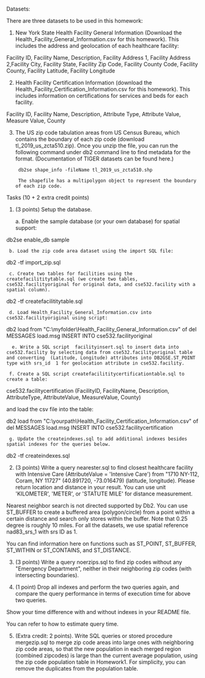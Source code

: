 Datasets: 

There are three datasets to be used in this homework:

1. New York State Health Facility General Information (Download the Health_Facility_General_Information.csv for this homework). This includes the address and geolocation of each healthcare facility: 

Facility ID, Facility Name, Description, Facility Address 1, Facility Address 2,Facility City, Facility State, Facility Zip Code, Facility County Code, Facility County, Facility Latitude, Facility Longitude


2. Health Facility Certification Information (download the Health_Facility_Certification_Information.csv for this homework). This includes information on certifications for services and beds for each facility. 

Facility ID, Facility Name, Description, Attribute Type, Attribute Value, Measure Value, County


3. The US zip code tabulation areas from US Census Bureau, which contains the boundary of each zip code (download  tl_2019_us_zcta510.zip).  Once you unzip the file, you can run the following command under db2 command line to find metadata for the format. (Documentation of TIGER datasets can be found here.)

        db2se shape_info -fileName tl_2019_us_zcta510.shp

        The shapefile has a multipolygon object to represent the boundary of each zip code. 

Tasks (10 + 2 extra credit points)

1. (3 points) Setup the database. 

	 a. Enable the sample database (or your own database) for spatial support: 

db2se enable_db sample


     b. Load the zip code area dataset using the import SQL file: 

db2 -tf import_zip.sql


     c. Create two tables for facilities using the  createfacilititytable.sql (we create two tables, cse532.facilityoriginal for original data, and cse532.facility with a spatial column).  


db2 -tf createfacilititytable.sql

     d. Load Health_Facility_General_Information.csv into cse532.facilityoriginal using script:

db2 load from "C:\myfolder\Health_Facility_General_Information.csv" of del MESSAGES load.msg INSERT INTO cse532.facilityoriginal

      e. Write a SQL script  facilityinsert.sql to insert data into cse532.facility by selecting data from cse532.facilityoriginal table and converting  (Latitude, Longitude) attributes into DB2GSE.ST_POINT type with srs_id  1 for geolocation attribute in cse532.facility.

     f. Create a SQL script createfacilititycertificationtable.sql to create a table:

cse532.facilitycertification (FacilityID, FacilityName, Description, AttributeType, AttributeValue, MeasureValue, County)

and load the csv file into the table:

db2 load from "C:\yourpath\Health_Facility_Certification_Information.csv" of del MESSAGES load.msg INSERT INTO cse532.facilitycertification

     g. Update the createindexes.sql to add additional indexes besides spatial indexes for the queries below. 

db2 -tf createindexes.sql

2. (3 points) Write a query nearester.sql to find closest healthcare facility with Intensive Care (AttributeValue = 'Intensive Care') from  "1710 NY-112, Coram, NY 11727" (40.891720, -73.016479) (latitude, longitude). Please return location and distance in your result. You can use unit 'KILOMETER', 'METER', or 'STATUTE MILE' for distance measurement.


Nearest neighbor search is not directed supported by Db2. You can use ST_BUFFER to create a buffered area (polygon/circle) from a point within a certain distance and search only stores within the buffer. Note that 0.25 degree is roughly 10 miles. For all the datasets, we use spatial reference nad83_srs_1 with srs ID as 1. 

You can find information here on functions such as ST_POINT, ST_BUFFER, ST_WITHIN or ST_CONTAINS, and ST_DISTANCE.

3. (3 points) Write a query noerzips.sql to find zip codes without any "Emergency Department", neither in their neighboring zip codes (with intersecting boundaries).  

4. (1 point) Drop all indexes and perform the two queries again, and compare the query performance in terms of execution time for above two queries. 

Show your time difference with and without indexes in your README file. 

You can refer to how to estimate query time.

5. (Extra credit: 2 points). Write SQL queries or stored procedure mergezip.sql to merge zip code areas into large ones with neighboring zip code areas, so that the new population in each merged region (combined zipcodes) is large than the current average population, using the zip code population table in Homework1. For simplicity,  you can remove the duplicates from the population table. 